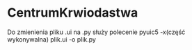 # CentrumKrwiodastwa

Do zmienienia pliku .ui na .py służy polecenie 
pyuic5 -x(część wykonywalna) plik.ui -o plik.py
